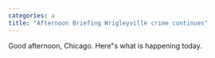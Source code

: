 ```yaml
---
categories: a
title: "Afternoon Briefing Wrigleyville crime continues"
---
```

Good afternoon, Chicago. Here"s what is happening today.